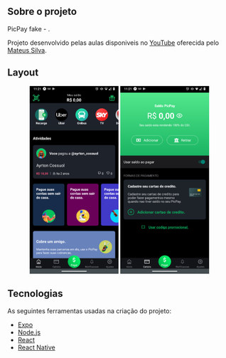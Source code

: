 ## Sobre o projeto

PicPay fake - .


Projeto desenvolvido pelas aulas disponiveis no [YouTube][yt] oferecida pelo [Mateus Silva][mt].

## Layout

<p align="center">
  <img alt="NextLevelWeek" title="#NextLevelWeek" src="./imagens/Home-fake.png" width="200px">

  <img alt="NextLevelWeek" title="#NextLevelWeek" src="./imagens/Carteira-fake.png" width="200px">
</p>


## Tecnologias

As seguintes ferramentas usadas na criação do projeto:

- [Expo][expo]
- [Node.js][nodejs]
- [React][reactjs]
- [React Native][rn]



[yt]: https://www.youtube.com/watch?v=0CraBZHejKI
[mt]: https://github.com/maateusilva/picpay-clone
[nodejs]: https://nodejs.org/
[expo]: https://expo.io/
[reactjs]: https://reactjs.org
[rn]: https://facebook.github.io/react-native/